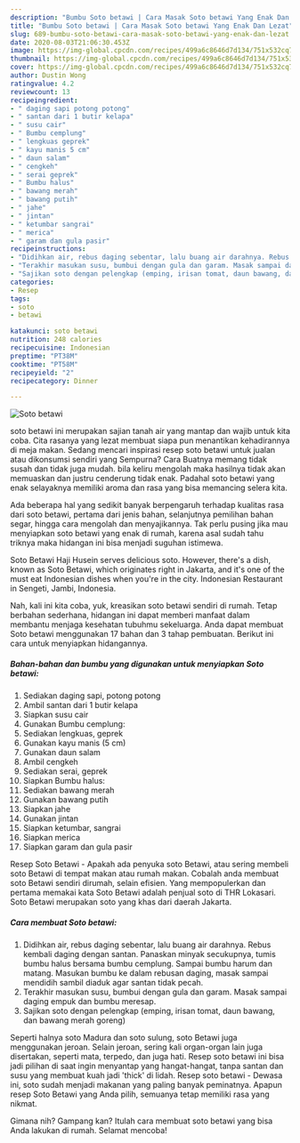 ```yaml
---
description: "Bumbu Soto betawi | Cara Masak Soto betawi Yang Enak Dan Lezat"
title: "Bumbu Soto betawi | Cara Masak Soto betawi Yang Enak Dan Lezat"
slug: 689-bumbu-soto-betawi-cara-masak-soto-betawi-yang-enak-dan-lezat
date: 2020-08-03T21:06:30.453Z
image: https://img-global.cpcdn.com/recipes/499a6c8646d7d134/751x532cq70/soto-betawi-foto-resep-utama.jpg
thumbnail: https://img-global.cpcdn.com/recipes/499a6c8646d7d134/751x532cq70/soto-betawi-foto-resep-utama.jpg
cover: https://img-global.cpcdn.com/recipes/499a6c8646d7d134/751x532cq70/soto-betawi-foto-resep-utama.jpg
author: Dustin Wong
ratingvalue: 4.2
reviewcount: 13
recipeingredient:
- " daging sapi potong potong"
- " santan dari 1 butir kelapa"
- " susu cair"
- " Bumbu cemplung"
- " lengkuas geprek"
- " kayu manis 5 cm"
- " daun salam"
- " cengkeh"
- " serai geprek"
- " Bumbu halus"
- " bawang merah"
- " bawang putih"
- " jahe"
- " jintan"
- " ketumbar sangrai"
- " merica"
- " garam dan gula pasir"
recipeinstructions:
- "Didihkan air, rebus daging sebentar, lalu buang air darahnya. Rebus kembali daging dengan santan. Panaskan minyak secukupnya, tumis bumbu halus bersama bumbu cemplung. Sampai bumbu harum dan matang. Masukan bumbu ke dalam rebusan daging, masak sampai mendidih sambil diaduk agar santan tidak pecah."
- "Terakhir masukan susu, bumbui dengan gula dan garam. Masak sampai daging empuk dan bumbu meresap."
- "Sajikan soto dengan pelengkap (emping, irisan tomat, daun bawang, dan bawang merah goreng)"
categories:
- Resep
tags:
- soto
- betawi

katakunci: soto betawi 
nutrition: 248 calories
recipecuisine: Indonesian
preptime: "PT38M"
cooktime: "PT58M"
recipeyield: "2"
recipecategory: Dinner

---
```



![Soto betawi](https://img-global.cpcdn.com/recipes/499a6c8646d7d134/751x532cq70/soto-betawi-foto-resep-utama.jpg)


soto betawi ini merupakan sajian tanah air yang mantap dan wajib untuk kita coba. Cita rasanya yang lezat membuat siapa pun menantikan kehadirannya di meja makan.
Sedang mencari inspirasi resep soto betawi untuk jualan atau dikonsumsi sendiri yang Sempurna? Cara Buatnya memang tidak susah dan tidak juga mudah. bila keliru mengolah maka hasilnya tidak akan memuaskan dan justru cenderung tidak enak. Padahal soto betawi yang enak selayaknya memiliki aroma dan rasa yang bisa memancing selera kita.

Ada beberapa hal yang sedikit banyak berpengaruh terhadap kualitas rasa dari soto betawi, pertama dari jenis bahan, selanjutnya pemilihan bahan segar, hingga cara mengolah dan menyajikannya. Tak perlu pusing jika mau menyiapkan soto betawi yang enak di rumah, karena asal sudah tahu triknya maka hidangan ini bisa menjadi suguhan istimewa.

Soto Betawi Haji Husein serves delicious soto. However, there&#39;s a dish, known as Soto Betawi, which originates right in Jakarta, and it&#39;s one of the must eat Indonesian dishes when you&#39;re in the city. Indonesian Restaurant in Sengeti, Jambi, Indonesia.


Nah, kali ini kita coba, yuk, kreasikan soto betawi sendiri di rumah. Tetap berbahan sederhana, hidangan ini dapat memberi manfaat dalam membantu menjaga kesehatan tubuhmu sekeluarga. Anda dapat membuat Soto betawi menggunakan 17 bahan dan 3 tahap pembuatan. Berikut ini cara untuk menyiapkan hidangannya.

<!--inarticleads1-->

##### Bahan-bahan dan bumbu yang digunakan untuk menyiapkan Soto betawi:

1. Sediakan  daging sapi, potong potong
1. Ambil  santan dari 1 butir kelapa
1. Siapkan  susu cair
1. Gunakan  Bumbu cemplung:
1. Sediakan  lengkuas, geprek
1. Gunakan  kayu manis (5 cm)
1. Gunakan  daun salam
1. Ambil  cengkeh
1. Sediakan  serai, geprek
1. Siapkan  Bumbu halus:
1. Sediakan  bawang merah
1. Gunakan  bawang putih
1. Siapkan  jahe
1. Gunakan  jintan
1. Siapkan  ketumbar, sangrai
1. Siapkan  merica
1. Siapkan  garam dan gula pasir


Resep Soto Betawi - Apakah ada penyuka soto Betawi, atau sering membeli soto Betawi di tempat makan atau rumah makan. Cobalah anda membuat soto Betawi sendiri dirumah, selain efisien. Yang mempopulerkan dan pertama memakai kata Soto Betawi adalah penjual soto di THR Lokasari. Soto Betawi merupakan soto yang khas dari daerah Jakarta. 

<!--inarticleads2-->

##### Cara membuat Soto betawi:

1. Didihkan air, rebus daging sebentar, lalu buang air darahnya. Rebus kembali daging dengan santan. Panaskan minyak secukupnya, tumis bumbu halus bersama bumbu cemplung. Sampai bumbu harum dan matang. Masukan bumbu ke dalam rebusan daging, masak sampai mendidih sambil diaduk agar santan tidak pecah.
1. Terakhir masukan susu, bumbui dengan gula dan garam. Masak sampai daging empuk dan bumbu meresap.
1. Sajikan soto dengan pelengkap (emping, irisan tomat, daun bawang, dan bawang merah goreng)


Seperti halnya soto Madura dan soto sulung, soto Betawi juga menggunakan jeroan. Selain jeroan, sering kali organ-organ lain juga disertakan, seperti mata, terpedo, dan juga hati. Resep soto betawi ini bisa jadi pilihan di saat ingin menyantap yang hangat-hangat, tanpa santan dan susu yang membuat kuah jadi &#39;thick&#39; di lidah. Resep soto betawi - Dewasa ini, soto sudah menjadi makanan yang paling banyak peminatnya. Apapun resep Soto Betawi yang Anda pilih, semuanya tetap memiliki rasa yang nikmat. 

Gimana nih? Gampang kan? Itulah cara membuat soto betawi yang bisa Anda lakukan di rumah. Selamat mencoba!
